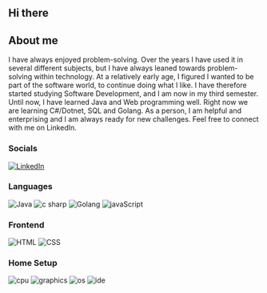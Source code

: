 ## Hi there

## About me

I have always enjoyed problem-solving. Over the years I have used it in several different subjects, but I have always leaned towards problem-solving within technology. 
At a relatively early age, I figured I wanted to be part of the software world, to continue doing what I like. I have therefore started studying Software Development, and I am now in my third semester. Until now, I have learned Java and Web programming well. Right now we are learning C#/Dotnet, SQL and Golang.
As a person, I am helpful and enterprising and I am always ready for new challenges.
Feel free to connect with me on LinkedIn.

### Socials
[![LinkedIn](https://img.shields.io/badge/LinkedIn-0077B5?style=for-the-badge&logo=linkedin&logoColor=white)](https://www.linkedin.com/in/lucas-frey-torres-hanson-b6b79320b/)

### Languages
![Java](https://img.shields.io/badge/Java-ED8B00?style=for-the-badge&logo=java&logoColor=white)
![c sharp](https://img.shields.io/badge/C%23-239120?style=for-the-badge&logo=c-sharp&logoColor=white)
![Golang](https://img.shields.io/badge/Go-00ADD8?style=for-the-badge&logo=go&logoColor=white)
![javaScript](https://img.shields.io/badge/JavaScript-F7DF1E?style=for-the-badge&logo=javascript&logoColor=black)

### Frontend
![HTML](https://img.shields.io/badge/HTML5-E34F26?style=for-the-badge&logo=html5&logoColor=white)
![CSS](https://img.shields.io/badge/CSS3-1572B6?style=for-the-badge&logo=css3&logoColor=white)

### Home Setup
![cpu](https://img.shields.io/badge/amd-ryzen_5800x-red?style=for-the-badge&logo=amd&logoColor=white)
![graphics](https://img.shields.io/badge/nvidia-rtx_3070-green?style=for-the-badge&logo=nvidia&logoColor=white)
![os](https://img.shields.io/badge/windows_10-blue?style=for-the-badge&logo=windows&logoColor=white)
![ide](https://img.shields.io/badge/vs_code-blue?style=for-the-badge&logo=visualstudiocode&logoColor=white)
